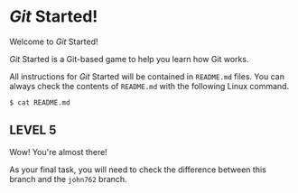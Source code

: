 # *Git* Started!

Welcome to *Git* Started!

*Git* Started is a Git-based game to help you learn how Git works.

All instructions for *Git* Started will be contained in `README.md` files.  You
can always check the contents of `README.md` with the following Linux command.

```
$ cat README.md
```

## LEVEL 5

Wow!  You're almost there!

As your final task, you will need to check the difference between this branch and
the `john762` branch.